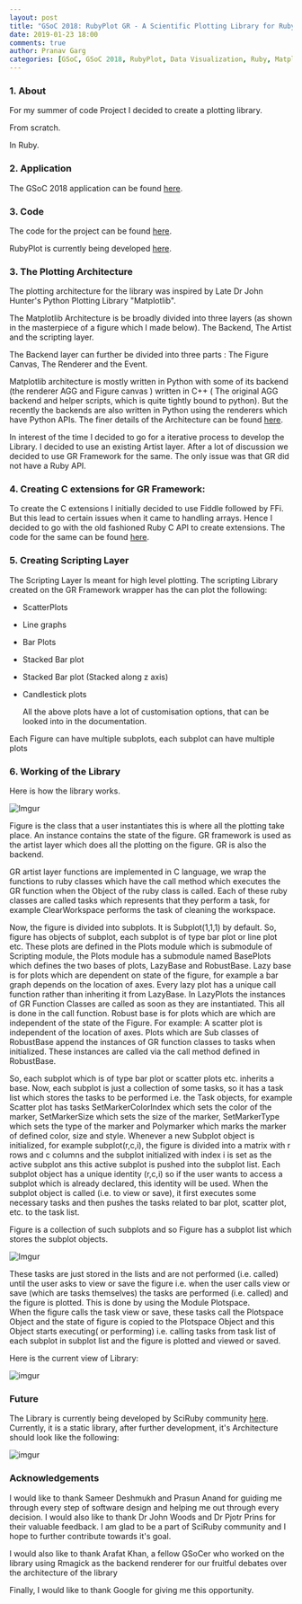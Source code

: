 ```yaml
---
layout: post 
title: "GSoC 2018: RubyPlot GR - A Scientific Plotting Library for Ruby Built on GR Framework"
date: 2019-01-23 18:00
comments: true 
author: Pranav Garg 
categories: [GSoC, GSoC 2018, RubyPlot, Data Visualization, Ruby, Matplotlib, GR Framework]
---
```


### 1. About

For my summer of code Project I decided to create a plotting library.

From scratch.

In Ruby.

### 2. Application

The GSoC 2018 application can be found [here](https://github.com/pgtgrly/Cairo_Graph/wiki/Google-Summer-of-Code-2018-Application).

### 3. Code

The code for the project can be found [here](https://github.com/pgtgrly/GRruby-extension). 

RubyPlot is currently being developed [here](https://github.com/SciRuby/rubyplot).

### 3. The Plotting Architecture

The plotting architecture for the library was inspired by Late Dr John Hunter's Python Plotting Library "Matplotlib".

The Matplotlib Architecture is be broadly divided into three layers  (as shown in the masterpiece of a figure which I made below). The  Backend, The Artist and the scripting layer.

The Backend layer can further be divided into three parts : The Figure Canvas, The Renderer and the Event.

Matplotlib architecture is mostly written in Python with some of its  backend (the renderer AGG and Figure canvas ) written in C++ ( The  original AGG backend and helper scripts, which is quite tightly bound to  python). But the recently the backends are also written in Python using  the renderers which have Python APIs. The finer details of the Architecture can be found [here](https://aosabook.org/en/matplotlib.html). 

In interest of the time I decided to go for a iterative process to develop the Library. I decided to use an existing Artist layer. After a lot of discussion we decided to use GR Framework for the same. The only issue was that GR did not have a Ruby API. 

### 4. Creating C extensions for GR Framework:

To create the C extensions I initially decided to use Fiddle followed by FFi. But this lead to certain issues when it came to handling arrays. Hence I decided to go with the old fashioned Ruby C API to create extensions. The code for the same can be found [here](https://github.com/pgtgrly/GRruby-extension/tree/master/ext/grruby).

### 5. Creating Scripting Layer

The Scripting Layer Is meant for high level plotting. The scripting Library created on the GR Framework wrapper has the can plot the following:

* ScatterPlots

* Line graphs

* Bar Plots

* Stacked Bar plot

* Stacked Bar plot (Stacked along z axis)

* Candlestick plots

  All the above plots have a lot of customisation options, that can be looked into in the documentation.

Each Figure can have multiple subplots, each subplot can have multiple plots

### 6. Working of the Library

Here is how the library works.

![Imgur](https://i.imgur.com/sdNg7av.png)

Figure is the class that a user instantiates this is where all the  plotting take place. An instance contains the state of the figure. GR  framework is used as the artist layer which does all the plotting on the  figure. GR is also the backend.

GR artist layer functions are implemented in C language, we wrap the  functions to ruby classes which have the call method which executes the  GR function when the Object of the ruby class is called.
 Each of these ruby classes are called tasks which represents that they  perform a task, for example ClearWorkspace performs the task of cleaning  the workspace.

Now, the figure is divided into subplots. It is Subplot(1,1,1) by  default. So, figure has objects of subplot, each subplot is of type bar  plot or line plot etc. These plots are defined in the Plots module which  is submodule of Scripting module, the Plots module has a submodule  named BasePlots which defines the two bases of plots, LazyBase and  RobustBase.
 Lazy base is for plots which are dependent on state of the figure, for  example a bar graph depends on the location of axes. Every lazy plot has  a unique call function rather than inheriting it from LazyBase. In  LazyPlots the instances of GR Function Classes are called as soon as  they are instantiated. This all is done in the call function.
 Robust base is for plots which are which are independent of the state of  the Figure. For example: A scatter plot is independent of the location  of axes. Plots which are Sub classes of RobustBase append the instances  of GR function classes to tasks when initialized. These instances are  called via the call method defined in RobustBase.

So, each subplot which is of type bar plot or scatter plots etc.  inherits a base. Now, each subplot is just a collection of some tasks,  so it has a task list which stores the tasks to be performed i.e. the  Task objects, for example Scatter plot has tasks SetMarkerColorIndex  which sets the color of the marker, SetMarkerSize which sets the size of  the marker, SetMarkerType which sets the type of the marker and  Polymarker which marks the marker of defined color, size and style.
 Whenever a new Subplot object is initialized, for example  subplot(r,c,i), the figure is divided into a matrix with r rows and c  columns and the subplot initialized with index i is set as the active  subplot ans this active subplot is pushed into the subplot list. Each  subplot object has a unique identity (r,c,i) so if the user wants to  access a subplot which is already declared, this identity will be used.  When the subplot object is called (i.e. to view or save), it first  executes some necessary tasks and then pushes the tasks related to bar  plot, scatter plot, etc. to the task list.

Figure is a collection of such subplots and so Figure has a subplot list which stores the subplot objects.

![Imgur](https://i.imgur.com/H2vEO1i.png)

These tasks are just stored in the lists and are not performed (i.e. called) until the user asks to view or save the figure i.e. when the user calls view or save (which are tasks themselves) the tasks are performed (i.e. called) and the figure is plotted. This is done by using the Module Plotspace.  
When the figure calls the task view or save, these tasks call the Plotspace Object and the state of figure is copied to the Plotspace Object and this Object starts executing( or performing) i.e. calling tasks from task list of each subplot in subplot list and the figure is plotted and viewed or saved.  

Here is the current view of Library:

![imgur](https://i.imgur.com/0HwzAtG.png)

### Future

The Library is currently being developed by SciRuby community [here](https://github.com/SciRuby/rubyplot). Currently, it is a static library, after further development, it's Architecture should look like the following:

![imgur](https://i.imgur.com/AdfPQlT.png)



### Acknowledgements

I would like to thank Sameer Deshmukh and Prasun Anand for guiding me through every step of software design and helping me out through every decision. I would also like to thank Dr John Woods and Dr Pjotr Prins for their valuable feedback. I am glad to be a part of SciRuby community and I hope to further contribute towards it's goal.

I would also like to thank Arafat Khan, a fellow GSoCer who worked on the library using Rmagick as the backend renderer for our fruitful debates over the architecture of the library

Finally, I would like to thank Google for giving me this opportunity.